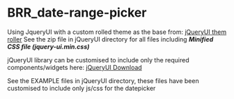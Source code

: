 # BRR_date-range-picker

Using JqueryUI with a custom rolled theme as the base from: [jQueryUI them roller](http://jqueryui.com/themeroller/) See the zip file in jQueryUI directory for all files including ***Minified CSS file (jquery-ui.min.css)***

jQueryUI library can be customised to include only the required components/widgets here: [jQueryUI Download](http://jqueryui.com/download/)

See the EXAMPLE files in jQueryUI directory, these files have been customised to include only js/css for the datepicker